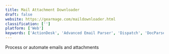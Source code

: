 ```yaml
---
title: Mail Attachment Downloader
draft: false 
website: https://gearmage.com/maildownloader.html
classification: ['']
platform: ['Web']
keywords: ['ActionDesk', 'Advanced Email Parser', 'Dispatch', 'DocParser', 'Email Parser', 'Email2DB', 'G-Lock Email Processor', 'GetResponse', 'GlockApps', 'InView', 'Kernel for Attachment Management', 'Mailparser', 'Octoparse', 'Parserr', 'ReliefJet Essentials for Outlook', 'Save Emails and Attachments', 'SysTools Outlook Attachment Extractor', 'Unito', 'YellowAnt']
---
```

Process or automate emails and attachments